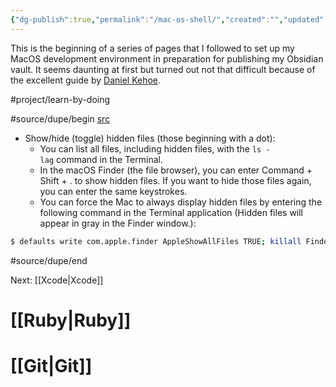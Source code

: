 ```yaml
---
{"dg-publish":true,"permalink":"/mac-os-shell/","created":"","updated":""}
---
```


This is the beginning of a series of pages that I followed to set up my MacOS development environment in preparation for publishing my Obsidian vault. It seems daunting at first but turned out not that difficult because of the excellent guide by  [Daniel Kehoe](https://twitter.com/yaxdotcom).

#project/learn-by-doing 

#source/dupe/begin 
[src](https://mac.install.guide/ruby/1.html)
- Show/hide (toggle) hidden files (those beginning with a dot):
	- You can list all files, including hidden files, with the `ls -lag` command in the Terminal.
	- In the macOS Finder (the file browser), you can enter Command + Shift + . to show hidden files. If you want to hide those files again, you can enter the same keystrokes.
	- You can force the Mac to always display hidden files by entering the following command in the Terminal application (Hidden files will appear in gray in the Finder window.):
```bash
$ defaults write com.apple.finder AppleShowAllFiles TRUE; killall Finder
```

#source/dupe/end 

Next: [[Xcode\|Xcode]]

# [[Ruby\|Ruby]]
# [[Git\|Git]]

